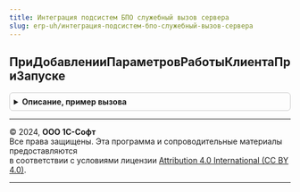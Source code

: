 ```yaml
---
title: Интеграция подсистем БПО служебный вызов сервера
slug: erp-uh/интеграция-подсистем-бпо-служебный-вызов-сервера
---
```



## ПриДобавленииПараметровРаботыКлиентаПриЗапуске
<details style="margin: 1em 0; padding: 0.5em; border: 1px solid #ccc; border-radius: 6px;">

<summary style="font-weight: bold; cursor: pointer;">Описание, пример вызова</summary>

```bsl

// Заполняет параметры работы клиента на сервере
// При использовании БСП процедуру требуется вызвать из процедуры
// ОбщегоНазначенияПереопределяемый.ПриДобавленииПараметровРаботыКлиента()
//
// Параметры:
//   Параметры - Структура:
//    * ИдентификаторКлиента - Строка - (входящий) идентификатор рабочего места клиента
//    * ОборудованиеДляПереустановки - Массив из Структура - имена макетов для переустановки внешних компонент
//    * ИдентификаторОбсужденияРаспределеннойФискализации - ИдентификаторОбсужденияСистемыВзаимодействия -
Процедура ПриДобавленииПараметровРаботыКлиентаПриЗапуске(Параметры) Экспорт
```

Пример вызова
```bsl
ИнтеграцияПодсистемБПОСлужебныйВызовСервера.ПриДобавленииПараметровРаботыКлиентаПриЗапуске(Параметры) 
```
</details>

---

© 2024, **ООО 1С-Софт**  
Все права защищены. Эта программа и сопроводительные материалы предоставляются  
в соответствии с условиями лицензии [Attribution 4.0 International (CC BY 4.0)](https://creativecommons.org/licenses/by/4.0/legalcode).

---
